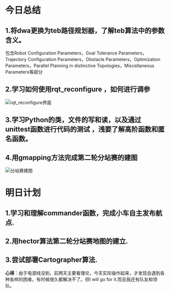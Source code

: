 # 今日总结

## 1.将dwa更换为teb路径规划器，了解teb算法中的参数含义。

包含Robot Configuration Parameters，Goal Tolerance Parameters，Trajectory Configuration Parameters，Obstacle Parameters，Optimization Parameters，Parallel Planning in distinctive Topologies，Miscellaneous Parameters等部分

## 2.学习如何使用rqt_reconfigure ，如何进行调参

![rqt_reconfigure界面](%E5%9B%BE%E7%89%87/2024-01-24%2023-05-09%20%E7%9A%84%E5%B1%8F%E5%B9%95%E6%88%AA%E5%9B%BE.png)

## 3.学习Python的类，文件的写和读，以及通过unittest函数进行代码的测试 ，浅要了解高阶函数和匿名函数。



## 4.用gmapping方法完成第二轮分站赛的建图

![分站赛建图](%E5%9B%BE%E7%89%87/2024-01-24%2021-08-22%20%E7%9A%84%E5%B1%8F%E5%B9%95%E6%88%AA%E5%9B%BE.png)

# 明日计划

## 1.学习和理解commander函数，完成小车自主发布航点.



## 2.用hector算法第二轮分站赛地图的建立.



## 3.尝试部署Cartographer算法.

**心得**：由于电源线没到，前两天主要看理论，今天实际操作起来，才发现会遇到各种各样的困难，有时候很久都解决不了。但I will go for it.而且我还有队友和领队。